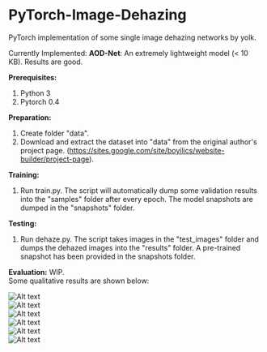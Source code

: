 # PyTorch-Image-Dehazing
PyTorch implementation of some single image dehazing networks by yolk. 

Currently Implemented:
**AOD-Net**: An extremely lightweight model (< 10 KB). Results are good.


**Prerequisites:**
1. Python 3 
2. Pytorch 0.4

**Preparation:**
1. Create folder "data".
2. Download and extract the dataset into "data" from the original author's project page. (https://sites.google.com/site/boyilics/website-builder/project-page). 

**Training:**
1. Run train.py. The script will automatically dump some validation results into the "samples" folder after every epoch. The model snapshots are dumped in the "snapshots" folder. 

**Testing:**
1. Run dehaze.py. The script takes images in the "test_images" folder and dumps the dehazed images into the "results" folder. A pre-trained snapshot has been provided in the snapshots folder.

**Evaluation:**
WIP.  
Some qualitative results are shown below:

![Alt text](results/man.png?raw=true "Title")  
![Alt text](results/guogong.png?raw=true "Title")  
![Alt text](results/test4.jpg?raw=true "Title")  
![Alt text](results/test9.jpg?raw=true "Title")  
![Alt text](results/test13.jpg?raw=true "Title")  
![Alt text](results/test15.jpg?raw=true "Title")
